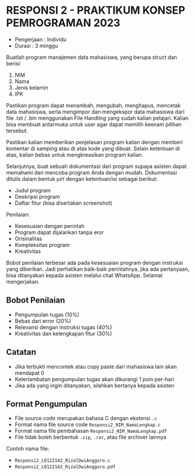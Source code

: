 # RESPONSI 2 - PRAKTIKUM KONSEP PEMROGRAMAN 2023

- Pengerjaan : Individu
- Durasi : 3 minggu

Buatlah program manajemen data mahasiswa, yang berupa struct dan berisi:
1. NIM
2. Nama
3. Jenis kelamin
4. IPK

Pastikan program dapat menambah, mengubah, menghapus, mencetak data mahasiswa, serta mengimpor dan mengekspor data mahasiswa dari file .txt / .bin menggunakan File Handling yang sudah kalian pelajari. Kalian bisa membuat antarmuka untuk user agar dapat memilih keenam pilihan tersebut.

Pastikan kalian memberikan penjelasan program kalian dengan memberi komentar di samping atau di atas kode yang dibuat. Selain ketentuan di atas, kalian bebas untuk mengkreasikan program kalian.

Selanjutnya, buat sebuah dokumentasi dari program supaya asisten dapat memahami dan mencoba program Anda dengan mudah. Dokumentasi ditulis dalam bentuk `pdf` dengan ketentuan/isi sebagai berikut:
- Judul program
- Deskripsi program
- Daftar fitur (bisa disertakan screenshot)

Penilaian:
- Kesesuaian dengan perintah
- Program dapat dijalankan tanpa eror
- Orisinalitas
- Kompleksitas program
- Kreativitas

Bobot penilaian terbesar ada pada kesesuaian program dengan instruksi yang diberikan. Jadi perhatikan baik-baik perintahnya, jika ada pertanyaan, bisa ditanyakan kepada asisten melalui chat WhatsApp. Selamat mengerjakan.


## Bobot Penilaian

- Pengumpulan tugas (10%)
- Bebas dari error (20%)
- Relevansi dengan instruksi tugas (40%)
- Kreativitas dan kelengkapan fitur (30%)

## Catatan

- Jika terbukti mencontek atau copy paste dari mahasiswa lain akan mendapat 0
- Keterlambatan pengumpulan tugas akan dikurangi 1 poin per-hari
- Jika ada yang ingin ditanyakan, silahkan bertanya kepada asisten

## Format Pengumpulan

- File source code merupakan bahasa C dengan ekstensi `.c`
- Format nama file source code `Responsi2_NIM_NamaLengkap.c`
- Format nama file pembahasan `Responsi2_NIM_NamaLengkap.pdf`
- File tidak boleh berbentuk `.zip`, `.rar`, atau file archiver lainnya

Contoh nama file:

- `Responsi2_L0122142_RizalDwiAnggoro.c`
- `Responsi2_L0122142_RizalDwiAnggoro.pdf`
